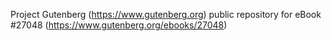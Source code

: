 Project Gutenberg (https://www.gutenberg.org) public repository for eBook #27048 (https://www.gutenberg.org/ebooks/27048)

